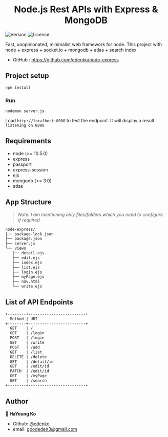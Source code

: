 <h1 align="center">Node.js Rest APIs with Express & MongoDB</h1>
<p>
  <img alt="Version" src="https://img.shields.io/badge/version-0.5.0-blue.svg?cacheSeconds=2592000" />
  <img alt="License" src="https://img.shields.io/badge/License-MIT-yellow.svg"/>
</p>

Fast, unopinionated, minimalist web framework for node.
This project with node + express + socket.io + mongodb + atlas + search index
* GitHub : https://github.com/edenko/node-express

## Project setup
```
npm install
```

### Run
```
nodemon server.js
```
Load `http://localhost:8080` to test the endpoint. It will display a result `listening on 8080`

## Requirements
* node (>= 10.5.0)
* express
* passport
* express-session
* ejs
* mongodb (>= 3.0)
* atlas


## App Structure
> _Note: I am mentioning only files/folders which you need to configure if required_
 ```bash
node-express/
├── package-lock.json
├── package.json
├── server.js
└── views
    ├── detail.ejs
    ├── edit.ejs
    ├── index.ejs
    ├── list.ejs
    ├── login.ejs
    ├── myPage.ejs
    ├── nav.html
    └── write.ejs
 ```

## List of API Endpoints

```sh
+--------+-------------------------+
  Method | URI
+--------+-------------------------+
  GET    | /
  GET    | /login
  POST   | /login
  GET    | /write
  POST   | /add
  GET    | /list
  DELETE | /delete
  GET    | /detail/id
  GET    | /edit/id
  PATCH  | /edit/id
  GET    | /myPage
  GET    | /search
+--------+-------------------------+
```

<!-- ## Screens -->

## Author
👤 **HaYoung Ko**

* Github: [@edenko](https://github.com/edenko)
* email: goodeden3@gmail.com
